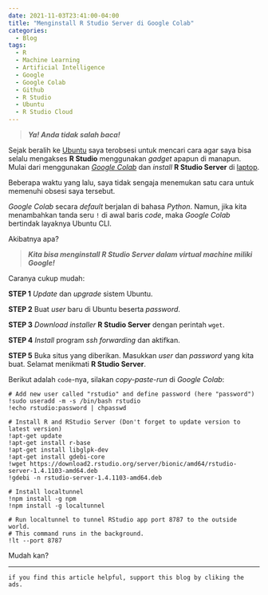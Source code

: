 ```yaml
---
date: 2021-11-03T23:41:00-04:00
title: "Menginstall R Studio Server di Google Colab"
categories:
  - Blog
tags:
  - R
  - Machine Learning
  - Artificial Intelligence
  - Google
  - Google Colab
  - Github
  - R Studio
  - Ubuntu
  - R Studio Cloud
---
```


> ***Ya! Anda tidak salah baca!***

Sejak beralih ke [Ubuntu](https://ikanx101.com/blog/review-ubuntu/) saya
terobsesi untuk mencari cara agar saya bisa selalu mengakses **R
Studio** menggunakan *gadget* apapun di manapun. Mulai dari menggunakan
[*Google Colab*](https://ikanx101.com/blog/google-colab/) dan *install*
**R Studio Server** di
[laptop](https://ikanx101.com/blog/rstudio-server/).

Beberapa waktu yang lalu, saya tidak sengaja menemukan satu cara untuk
memenuhi obsesi saya tersebut.

*Google Colab* secara *default* berjalan di bahasa *Python*. Namun, jika
kita menambahkan tanda seru `!` di awal baris *code*, maka *Google
Colab* bertindak layaknya Ubuntu CLI.

Akibatnya apa?

> ***Kita bisa menginstall R Studio Server dalam virtual machine miliki
> Google!***

Caranya cukup mudah:

**STEP 1** *Update* dan *upgrade* sistem Ubuntu.

**STEP 2** Buat *user* baru di Ubuntu beserta *password*.

**STEP 3** *Download* *installer* **R Studio Server** dengan perintah
`wget`.

**STEP 4** *Install* program *ssh forwarding* dan aktifkan.

**STEP 5** Buka situs yang diberikan. Masukkan *user* dan *password*
yang kita buat. Selamat menikmati **R Studio Server**.

Berikut adalah `code`-nya, silakan *copy-paste-run* di *Google Colab*:

    # Add new user called "rstudio" and define password (here "password")
    !sudo useradd -m -s /bin/bash rstudio
    !echo rstudio:password | chpasswd

    # Install R and RStudio Server (Don't forget to update version to latest version)
    !apt-get update
    !apt-get install r-base
    !apt-get install libglpk-dev
    !apt-get install gdebi-core
    !wget https://download2.rstudio.org/server/bionic/amd64/rstudio-server-1.4.1103-amd64.deb
    !gdebi -n rstudio-server-1.4.1103-amd64.deb

    # Install localtunnel
    !npm install -g npm
    !npm install -g localtunnel

    # Run localtunnel to tunnel RStudio app port 8787 to the outside world. 
    # This command runs in the background.
    !lt --port 8787 

Mudah kan?

------------------------------------------------------------------------

`if you find this article helpful, support this blog by cliking the ads.`
